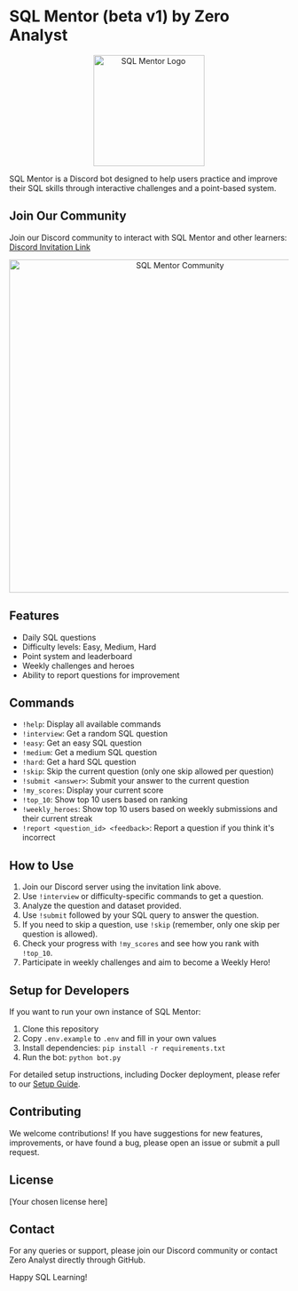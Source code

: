 # SQL Mentor (beta v1) by Zero Analyst

<div align="center">
  <img src="path/to/your/logo.png" alt="SQL Mentor Logo" width="200"/>
</div>

SQL Mentor is a Discord bot designed to help users practice and improve their SQL skills through interactive challenges and a point-based system.

## Join Our Community

Join our Discord community to interact with SQL Mentor and other learners:
[Discord Invitation Link](https://discord.gg/your-invite-link-here)

<div align="center">
  <img src="path/to/your/community_image.png" alt="SQL Mentor Community" width="600"/>
</div>

## Features

- Daily SQL questions
- Difficulty levels: Easy, Medium, Hard
- Point system and leaderboard
- Weekly challenges and heroes
- Ability to report questions for improvement

## Commands

- `!help`: Display all available commands
- `!interview`: Get a random SQL question
- `!easy`: Get an easy SQL question
- `!medium`: Get a medium SQL question
- `!hard`: Get a hard SQL question
- `!skip`: Skip the current question (only one skip allowed per question)
- `!submit <answer>`: Submit your answer to the current question
- `!my_scores`: Display your current score
- `!top_10`: Show top 10 users based on ranking
- `!weekly_heroes`: Show top 10 users based on weekly submissions and their current streak
- `!report <question_id> <feedback>`: Report a question if you think it's incorrect

## How to Use

1. Join our Discord server using the invitation link above.
2. Use `!interview` or difficulty-specific commands to get a question.
3. Analyze the question and dataset provided.
4. Use `!submit` followed by your SQL query to answer the question.
5. If you need to skip a question, use `!skip` (remember, only one skip per question is allowed).
6. Check your progress with `!my_scores` and see how you rank with `!top_10`.
7. Participate in weekly challenges and aim to become a Weekly Hero!

## Setup for Developers

If you want to run your own instance of SQL Mentor:

1. Clone this repository
2. Copy `.env.example` to `.env` and fill in your own values
3. Install dependencies: `pip install -r requirements.txt`
4. Run the bot: `python bot.py`

For detailed setup instructions, including Docker deployment, please refer to our [Setup Guide](link-to-setup-guide-if-you-have-one).

## Contributing

We welcome contributions! If you have suggestions for new features, improvements, or have found a bug, please open an issue or submit a pull request.

## License

[Your chosen license here]

## Contact

For any queries or support, please join our Discord community or contact Zero Analyst directly through GitHub.

Happy SQL Learning!
